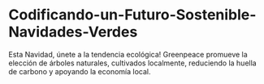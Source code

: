# Codificando-un-Futuro-Sostenible-Navidades-Verdes
Esta Navidad, únete a la tendencia ecológica! Greenpeace promueve la elección de árboles naturales, cultivados localmente, reduciendo la huella de carbono y apoyando la economía local. 
